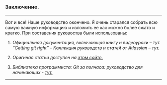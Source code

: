 ### Заключение.

---

Вот и все! Наше руководство окончено. Я очень старался собрать всю самую важную информацию и изложить ее как можно более сжато и кратко.
При составения руковоства были использованы:

1. *Официальная документация, включающая книгу и видеоуроки – тут.
“Getting git right” – Коллекция руководств и статей от Atlassian – [тут.](https://git-scm.com/doc)*

2. *Оригинал статьи доступен на [этом сайте.](http://tutorialzine.com)*

3. *Библиотека программиста: Git за полчаса: руководство для начинающих - [тут.](https://proglib.io/p/git-for-half-an-hour/)*

--- 